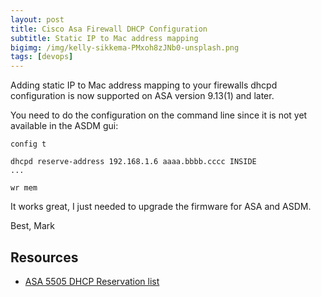 ```yaml
---
layout: post
title: Cisco Asa Firewall DHCP Configuration
subtitle: Static IP to Mac address mapping
bigimg: /img/kelly-sikkema-PMxoh8zJNb0-unsplash.png
tags: [devops]
---
```


Adding static IP to Mac address mapping to your firewalls dhcpd configuration is now supported on ASA version 9.13(1) and later.

You need to do the configuration on the command line since it is not yet available in the ASDM gui:


``` text
config t

dhcpd reserve-address 192.168.1.6 aaaa.bbbb.cccc INSIDE
...

wr mem
```

It works great, I just needed to upgrade the firmware for ASA and ASDM.


Best,
Mark


## Resources
* [ASA 5505 DHCP Reservation list](https://community.cisco.com/t5/network-security/asa-5505-dhcp-reservation-list/m-p/4033184/highlight/true#M1049625)

